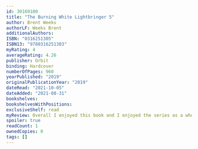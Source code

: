 ```yaml
---
id: 30169100
title: "The Burning White Lightbringer 5"
author: Brent Weeks
authorLF: Weeks Brent
additionalAuthors: 
ISBN: "0316251305"
ISBN13: "9780316251303"
myRating: 4
averageRating: 4.26
publisher: Orbit
binding: Hardcover
numberOfPages: 960
yearPublished: "2019"
originalPublicationYear: "2019"
dateRead: "2021-10-05"
dateAdded: "2021-08-31"
bookshelves: 
bookshelvesWithPositions: 
exclusiveShelf: read
myReview: Overall I enjoyed this book and I enjoyed the series as a whole The characters are amazing Andros Guile is amazing he shines the most for me here Im not entirely sure though how I feel about how things were ended I feel characters grew really well I dont know Im torn I really enjoyed it but theres also something that wasnt so great that I havent yet figured out The magic system was incredible and really well thought out I enjoyed itbrbrSPOILERSbrbr The ending is too happy I hate that It feels like everything just worked out for everyone and I didnt like thatbr I hate that Kip died and came back to life Id have liked it better if he either stayed Alice or stayed deadbr Livs story just went nowherebr The white king just died he wasnt a great big bossbr Android just became a good guy from nowhere that wasnt greatbr The immortals didnt really need to be there in my opinion they didnt do or archive anything really Their presence didnt change much
spoiler: true
readCount: 1
ownedCopies: 0
tags: []
---
```


